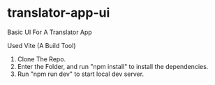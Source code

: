 # translator-app-ui
Basic UI For A Translator App

Used Vite (A Build Tool)
1. Clone The Repo.
2. Enter the Folder, and run "npm install" to install the dependencies.
3. Run "npm run dev" to start local dev server.
